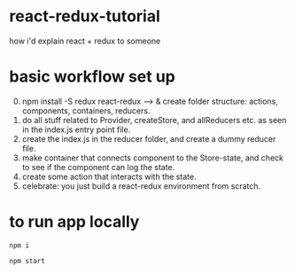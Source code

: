 # react-redux-tutorial

how i'd explain react + redux to someone


# basic workflow set up

0. npm install -S redux react-redux —> & create folder structure: actions, components, containers, reducers.
1. do all stuff related to Provider, createStore, and allReducers etc. as seen in the index.js entry point file.
2. create the index.js in the reducer folder, and create a dummy reducer file.
3. make container that connects component to the Store-state, and check to see if the component can log the state.
4. create some action that interacts with the state.
5. celebrate: you just build a react-redux environment from scratch.

# to run app locally

`npm i`

`npm start`
